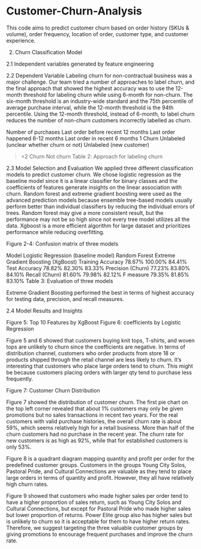 # Customer-Churn-Analysis

This code aims to predict customer churn based on order history (SKUs & volume), order frequency, location of order, customer type, and customer experience. 

2.	Churn Classification Model

2.1	Independent variables generated by feature engineering



2.2	Dependent Variable 
Labeling churn for non-contractual business was a major challenge. Our team tried a number of approaches to label churn, and the final approach that showed the highest accuracy was to use the 12-month threshold for labeling churn while using 6-month for non-churn. The six-month threshold is an industry-wide standard and the 75th percentile of average purchase interval, while the 12-month threshold is the 94th percentile. Using the 12-month threshold, instead of 6-month, to label churn reduces the number of non-churn customers incorrectly labelled as churn.

Number of purchases	Last order before recent 12 months	Last order happened 6-12 months	Last order in recent 6 months 
1	Churn	Unlabeled (unclear whether churn or not)	Unlabeled (new customer)
>=2	Churn		Not churn
Table 2: Approach for labeling churn

2.3	Model Selection and Evaluation
We applied three different classification models to predict customer churn. We chose logistic regression as the baseline model since it is a linear classifier for binary classes and the coefficients of features generate insights on the linear association with churn. Random forest and extreme gradient boosting were used as the advanced prediction models because ensemble tree-based models usually perform better than individual classifiers by reducing the individual errors of trees. Random forest may give a more consistent result, but the performance may not be so high since not every tree model utilizes all the data. Xgboost is a more efficient algorithm for large dataset and prioritizes performance while reducing overfitting.
 
  
Figure 2-4: Confusion matrix of three models

Model	Logistic Regression
(baseline model)	Random Forest	Extreme Gradient Boosting (XgBoost)
Training Accuracy	78.67%	100.00%	84.41%
Test Accuracy	78.82%	82.30%	83.33%
Precision (Churn)	77.23%	83.80%	84.10%
Recall (Churn)	81.60%	79.98%	82.12%
F measure	79.35%	81.85%	83.10%
Table 3: Evaluation of three models

Extreme Gradient Boosting performed the best in terms of highest accuracy for testing data, precision, and recall measures. 




2.4	Model Results and Insights
 


Figure 5: Top 10 Features by XgBoost                Figure 6: coefficients by Logistic Regression

Figure 5 and 6 showed that customers buying knit tops, T-shirts, and woven tops are unlikely to churn since the coefficients are negative. In terms of distribution channel, customers who order products from store 18 or products shipped through the retail channel are less likely to churn. It’s interesting that customers who place large orders tend to churn. This might be because customers placing orders with larger qty tend to purchase less frequently. 

 
Figure 7:  Customer Churn Distribution

Figure 7 showed the distribution of customer churn. The first pie chart on the top left corner revealed that about 1% customers may only be given promotions but no sales transactions in recent two years. For the real customers with valid purchase histories, the overall churn rate is about 59%, which seems relatively high for a retail business. More than half of the churn customers had no purchase in the recent year. The churn rate for new customers is as high as 92%, while that for established customers is only 53%.

 

Figure 8 is a quadrant diagram mapping quantity and profit per order for the predefined customer groups. Customers in the groups Young City Solos, Pastoral Pride, and Cultural Connections are valuable as they tend to place large orders in terms of quantity and profit. However, they all have relatively high churn rates. 

Figure 9 showed that customers who made higher sales per order tend to have a higher proportion of sales return, such as Young City Solos and Cultural Connections, but except for Pastoral Pride who made higher sales but lower proportion of returns. Power Elite group also has higher sales but is unlikely to churn so it is acceptable for them to have higher return rates. Therefore, we suggest targeting the three valuable customer groups by giving promotions to encourage frequent purchases and improve the churn rate.
